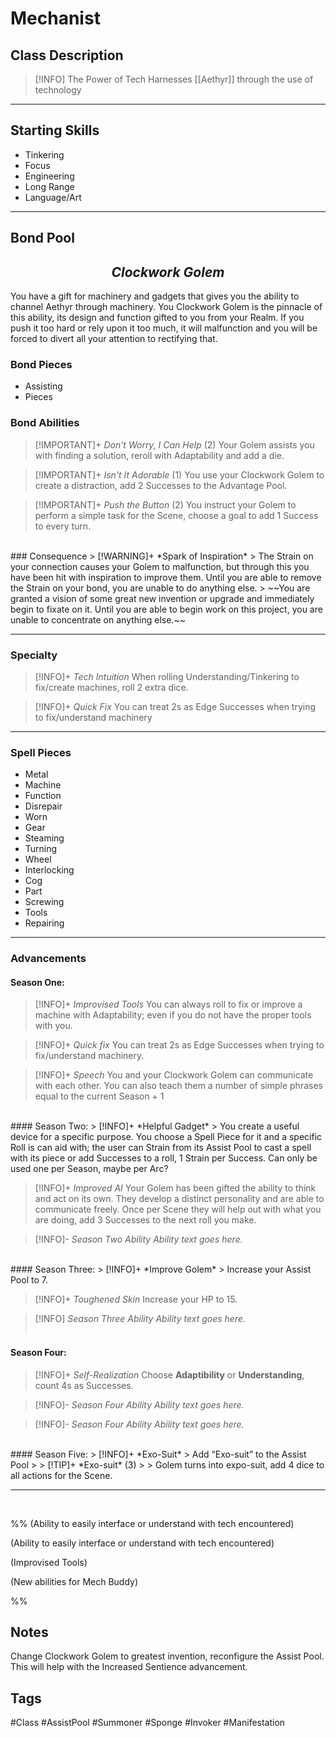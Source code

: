 # Mechanist

## Class Description
> [!INFO] The Power of Tech
Harnesses [[Aethyr]] through the use of technology

***

## Starting Skills
- Tinkering
- Focus
- Engineering
- Long Range
- Language/Art

***
## Bond Pool 
<h2><i><center>Clockwork Golem</i></h2></center>
You have a gift for machinery and gadgets that gives you the ability to channel Aethyr through machinery. You Clockwork Golem is the pinnacle of this ability, its design and function gifted to you from your Realm. If you push it too hard or rely upon it too much, it will malfunction and you will be forced to divert all your attention to rectifying that.

### Bond Pieces
- Assisting
- Pieces

### Bond Abilities
>[!IMPORTANT]+ *Don't Worry, I Can Help* (2) 
> Your Golem assists you with finding a solution, reroll with Adaptability and add a die. 

>[!IMPORTANT]+ *Isn't It Adorable* (1) 
>You use your Clockwork Golem to create a distraction, add 2 Successes to the Advantage Pool.

 >[!IMPORTANT]+ *Push the Button* (2) 
 >You instruct your Golem to perform a simple task for the Scene, choose a goal to add 1 Success to every turn.
<br>
### Consequence
> [!WARNING]+  *Spark of Inspiration*
> The Strain on your connection causes your Golem to malfunction, but through this you have been hit with inspiration to improve them. Until you are able to remove the Strain on your bond, you are unable to do anything else.
> ~~You are granted a vision of some great new invention or upgrade and immediately begin to fixate on it. Until you are able to begin work on this project, you are unable to concentrate on anything else.~~

***
### Specialty
> [!INFO]+ *Tech Intuition* 
> When rolling Understanding/Tinkering to fix/create machines, roll 2 extra dice.

> [!INFO]+ *Quick Fix* 
> You can treat 2s as Edge Successes when trying to fix/understand machinery

***
### Spell Pieces
- Metal
- Machine
- Function
- Disrepair
- Worn
- Gear
- Steaming
- Turning
- Wheel
- Interlocking
- Cog
- Part
- Screwing
- Tools
- Repairing

---
### Advancements

#### Season One:
> [!INFO]+ *Improvised Tools* 
> You can always roll to fix or improve a machine with Adaptability; even if you do not have the proper tools with you. 

> [!INFO]+ *Quick fix* 
> You can treat 2s as Edge Successes when trying to fix/understand machinery.

> [!INFO]+ *Speech* 
> You and your Clockwork Golem can communicate with each other. You can also teach them a number of simple phrases equal to the current Season + 1
<br>
#### Season Two:
> [!INFO]+ *Helpful Gadget* 
> You create a useful device for a specific purpose. You choose a Spell Piece for it and a specific Roll is can aid with; the user can Strain from its Assist Pool to cast a spell with its piece or add Successes to a roll, 1 Strain per Success. Can only be used one per Season, maybe per Arc? 

> [!INFO]+ *Improved AI* 
> Your Golem has been gifted the ability to think and act on its own. They develop a distinct personality and are able to communicate freely. Once per Scene they will help out with what you are doing, add 3 Successes to the next roll you make.

> [!INFO]- *Season Two Ability* 
> *Ability text goes here.*
<br>
#### Season Three:
> [!INFO]+ *Improve Golem* 
> Increase your Assist Pool to 7.

> [!INFO]+ *Toughened Skin*
> Increase your HP to 15.

> [!INFO] *Season Three Ability* 
> *Ability text goes here.*
<br><br>
#### Season Four:
> [!INFO]+ *Self-Realization* 
> Choose **Adaptibility** or **Understanding**, count 4s as Successes.

> [!INFO]- *Season Four Ability* 
> *Ability text goes here.*

> [!INFO]- *Season Four Ability* 
> *Ability text goes here.*
<br>
#### Season Five:
> [!INFO]+ *Exo-Suit* 
> Add “Exo-suit” to the Assist Pool
> > [!TIP]+ *Exo-suit* (3) 
> > Golem turns into expo-suit, add 4 dice to all actions for the Scene.

--- 
<br>

%%
(Ability to easily interface or understand with tech encountered)

(Ability to easily interface or understand with tech encountered) 

(Improvised Tools)

(New abilities for Mech Buddy)

%%
<br>
## Notes
Change Clockwork Golem to greatest invention, reconfigure the Assist Pool.  This will help with the Increased Sentience advancement.
<br>

## Tags
#Class #AssistPool #Summoner #Sponge #Invoker #Manifestation
